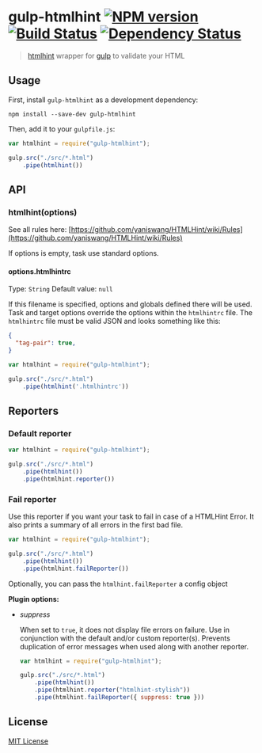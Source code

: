 # gulp-htmlhint [![NPM version][npm-image]][npm-url] [![Build Status][travis-image]][travis-url] [![Dependency Status][depstat-image]][depstat-url]

> [htmlhint](https://github.com/yaniswang/HTMLHint) wrapper for [gulp](https://github.com/wearefractal/gulp) to validate your HTML


## Usage

First, install `gulp-htmlhint` as a development dependency:

```shell
npm install --save-dev gulp-htmlhint
```

Then, add it to your `gulpfile.js`:

```javascript
var htmlhint = require("gulp-htmlhint");

gulp.src("./src/*.html")
	.pipe(htmlhint())
```



## API

### htmlhint(options)

See all rules here: [https://github.com/yaniswang/HTMLHint/wiki/Rules](https://github.com/yaniswang/HTMLHint/wiki/Rules)

If options is empty, task use standard options.

#### options.htmlhintrc
Type: `String`
Default value: `null`

If this filename is specified, options and globals defined there will be used. Task and target options override the options within the `htmlhintrc` file. The `htmlhintrc` file must be valid JSON and looks something like this:

```json
{
  "tag-pair": true,
}
```

```javascript
var htmlhint = require("gulp-htmlhint");

gulp.src("./src/*.html")
	.pipe(htmlhint('.htmlhintrc'))
```


## Reporters

### Default reporter
```javascript
var htmlhint = require("gulp-htmlhint");

gulp.src("./src/*.html")
	.pipe(htmlhint())
	.pipe(htmlhint.reporter())
```


### Fail reporter

Use this reporter if you want your task to fail in case of a HTMLHint Error.
It also prints a summary of all errors in the first bad file.

```javascript
var htmlhint = require("gulp-htmlhint");

gulp.src("./src/*.html")
	.pipe(htmlhint())
	.pipe(htmlhint.failReporter())
```

Optionally, you can pass the `htmlhint.failReporter` a config object

__Plugin options:__

- *suppress*

  When set to `true`, it does not display file errors on failure.
  Use in conjunction with the default and/or custom reporter(s).
  Prevents duplication of error messages when used along with another reporter.

  ```javascript
  var htmlhint = require("gulp-htmlhint");

  gulp.src("./src/*.html")
	  .pipe(htmlhint())
	  .pipe(htmlhint.reporter("htmlhint-stylish"))
	  .pipe(htmlhint.failReporter({ suppress: true }))
  ```

## License

[MIT License](bezoerb.mit-license.org)

[npm-url]: https://npmjs.org/package/gulp-htmlhint
[npm-image]: https://badge.fury.io/js/gulp-htmlhint.svg

[travis-url]: http://travis-ci.org/bezoerb/gulp-htmlhint
[travis-image]: https://secure.travis-ci.org/bezoerb/gulp-htmlhint.svg?branch=master

[depstat-url]: https://david-dm.org/bezoerb/gulp-htmlhint
[depstat-image]: https://david-dm.org/bezoerb/gulp-htmlhint.svg
